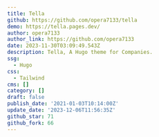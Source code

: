 ```yaml
---
title: Tella
github: https://github.com/opera7133/tella
demo: https://tella.pages.dev/
author: opera7133
author_link: https://github.com/opera7133
date: 2023-11-30T03:09:49.543Z
description: Tella, A Hugo theme for Companies.
ssg:
  - Hugo
css:
  - Tailwind
cms: []
category: []
draft: false
publish_date: '2021-01-03T10:14:00Z'
update_date: '2023-12-06T11:56:35Z'
github_star: 71
github_fork: 66
---
```

